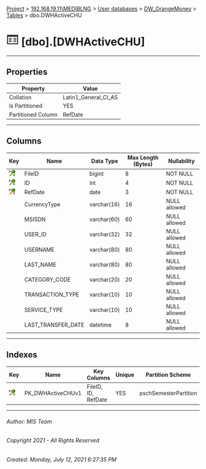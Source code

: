 #### 

[Project](../../../../index.md) > [192.168.19.11\\MEDIBLNG](../../../index.md) > [User databases](../../index.md) > [DW_OrangeMoney](../index.md) > [Tables](Tables.md) > dbo.DWHActiveCHU

# ![Tables](../../../../Images/Table32.png) [dbo].[DWHActiveCHU]

---

## <a name="#properties"></a>Properties

| Property | Value |
|---|---|
| Collation | Latin1_General_CI_AS |
| Is Partitioned | YES |
| Partitioned Column | RefDate |


---

## <a name="#columns"></a>Columns

| Key | Name | Data Type | Max Length (Bytes) | Nullability |
|---|---|---|---|---|
| [![Cluster Primary Key PK_DWHActiveCHUv1: *](../../../../Images/pkcluster.png)](#indexes) | FileID | bigint | 8 | NOT NULL |
| [![Cluster Primary Key PK_DWHActiveCHUv1: *](../../../../Images/pkcluster.png)](#indexes) | ID | int | 4 | NOT NULL |
| [![Cluster Primary Key PK_DWHActiveCHUv1: *](../../../../Images/pkcluster.png)](#indexes) | RefDate | date | 3 | NOT NULL |
|  | CurrencyType | varchar(16) | 16 | NULL allowed |
|  | MSISDN | varchar(60) | 60 | NULL allowed |
|  | USER_ID | varchar(32) | 32 | NULL allowed |
|  | USERNAME | varchar(80) | 80 | NULL allowed |
|  | LAST_NAME | varchar(80) | 80 | NULL allowed |
|  | CATEGORY_CODE | varchar(20) | 20 | NULL allowed |
|  | TRANSACTION_TYPE | varchar(10) | 10 | NULL allowed |
|  | SERVICE_TYPE | varchar(10) | 10 | NULL allowed |
|  | LAST_TRANSFER_DATE | datetime | 8 | NULL allowed |


---

## <a name="#indexes"></a>Indexes

| Key | Name | Key Columns | Unique | Partition Scheme | Partitioned |
|---|---|---|---|---|---|
| [![Cluster Primary Key PK_DWHActiveCHUv1: *](../../../../Images/pkcluster.png)](#indexes) | PK_DWHActiveCHUv1 | FileID, ID, RefDate | YES | pschSemesterPartition | RefDate |


---

###### Author:  MIS Team

###### Copyright 2021 - All Rights Reserved

###### Created: Monday, July 12, 2021 6:27:35 PM

